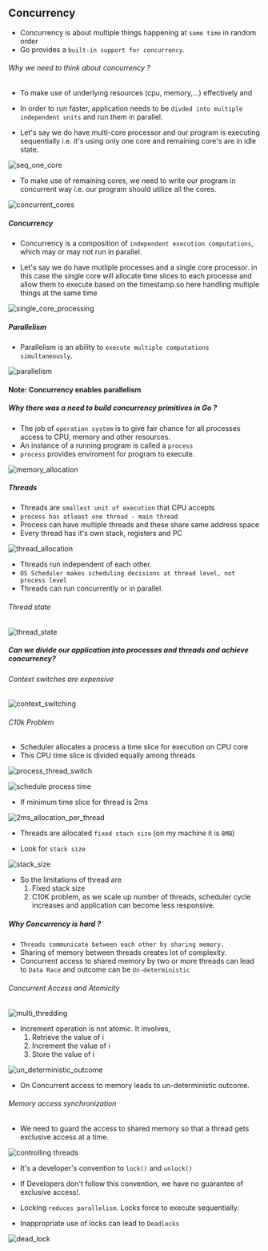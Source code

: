 ## Concurrency

* Concurrency is about multiple things happening at `same time` in random order
* Go provides a `built-in support for concurrency`.

###### Why we need to think about concurrency ?

* To make use of underlying resources (cpu, memory,...) effectively and
* In order to run faster, application needs to be `divded into multiple independent units` and run them in parallel.

* Let's say we do have multi-core processor and our program is executing sequentially i.e. it's using only one core and remaining core's are in idle state.

![seq_one_core](images/sequential_execution_one_cpu_core.png)

* To make use of remaining cores, we need to write our program in concurrent way i.e. our program should utilize all the cores.

![concurrent_cores](images/concurrent_cores.png)


##### Concurrency

* Concurrency is a composition of `independent execution computations`, which may or may not run in parallel.

* Let's say we do have mutliple processes and a single core processor. in this case the single core will allocate time slices to each processe and allow them to execute based on the timestamp.so here handling multiple things at the same time

![single_core_processing](images/concurrency.png)

##### Parallelism
* Parallelism is an ability to `execute multiple computations simultaneously`.

![parallelism](images/parallelism.png)

#### Note: Concurrency enables parallelism

##### Why there was a need to build concurrency primitives in Go ?

* The job of `operation system` is to give fair chance for all processes access to CPU, memory and other resources.
* An instance of a running program is called a `process`
* `process` provides enviroment for program to execute.

![memory_allocation](images/memory_allocation.png)

##### Threads

* Threads are `smallest unit of execution` that CPU accepts
* `process has atleast one thread - main thread`
* Process can have multiple threads and these share same address space
* Every thread has it's own stack, registers and PC

![thread_allocation](images/thread_allocation.png)

* Threads run independent of each other.
* `OS Scheduler makes scheduling decisions at thread level, not process level`
* Threads can run concurrently or in parallel.

###### Thread state

![thread_state](images/thread_state.png)


##### Can we divide our application into processes and threads and achieve concurrency?

###### Context switches are expensive

![context_switching](images/context_switching.png)

###### C10k Problem
* Scheduler allocates a process a time slice for execution on CPU core
* This CPU time slice is divided equally among threads

![process_thread_switch](images/process_thread_switch.png)

![schedule process time](images/schedule_processes_time.png)

* If minimum time slice for thread is 2ms

![2ms_allocation_per_thread](images/time_allocation_per_thread.png)

* Threads are allocated `fixed stach size` (on my machine it is `8MB`)

* Look for `stack size`

![stack_size](images/stack_size.png)

* So the limitations of thread are
    1. Fixed stack size
    2. C10K problem, as we scale up number of threads, scheduler cycle increases and application can become less responsive.


##### Why Concurrency is hard ?

* `Threads communicate between each other by sharing memory.`
* Sharing of memory between threads creates lot of complexity.
* Concurrent access to shared memory by two or more threads can lead to `Data Race` and outcome can be `Un-deterministic`

###### Concurrent Access and Atomicity

![multi_thredding](images/multi_threaded_code.png)

* Increment operation is not atomic. It involves,
    1. Retrieve the value of i
    2. Increment the value of i
    3. Store the value of i

![un_deterministic_outcome](images/un_deterministic_outcome.png)

* On Concurrent access to memory leads to un-deterministic outcome.

###### Memory access synchronization
* We need to guard the access to shared memory so that a thread gets exclusive access at a time.

![controlling threads](images/controlling_threads.png)

* It's a developer's convention to `lock()` and `unlock()`
* If Developers don't follow this convention, we have no guarantee of exclusive access!.

* Locking `reduces parallelism`. Locks force to execute sequentially.
* Inappropriate use of locks can lead to `Deadlocks`

![dead_lock](images/dead_lock.png)